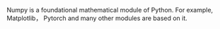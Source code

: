 
Numpy is a foundational mathematical module of Python. For example,  Matplotlib， Pytorch and many other modules are based on it.
